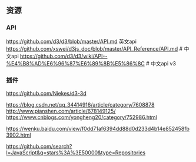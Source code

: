 ## 资源

### API
https://github.com/d3/d3/blob/master/API.md 英文api
https://github.com/xswei/d3js_doc/blob/master/API_Reference/API.md # 中文api
https://github.com/d3/d3/wiki/API--%E4%B8%AD%E6%96%87%E6%89%8B%E5%86%8C # 中文api v3

### 插件
https://github.com/Niekes/d3-3d


https://blog.csdn.net/qq_34414916/article/category/7608878
http://www.pianshen.com/article/678149125/
https://www.cnblogs.com/yongheng20/category/752986.html

https://wenku.baidu.com/view/f0dd71af6394dd88d0d233d4b14e852458fb3902.html


https://github.com/search?l=JavaScript&q=stars%3A%3E50000&type=Repositories